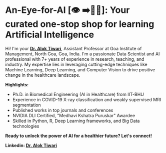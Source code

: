 
# **An-Eye-for-AI [👁️ ➡️🤖💡]:   Your curated one-stop shop for learning Artificial Intelligence**

Hi! I'm your [**Dr. Alok Tiwari**](https://www.linkedin.com/in/dr-alok-tiwari/), Assistant Professor at Goa Institute of Management, North Goa, Goa, India. I'm a passionate Data Scientist and AI professional with 7+ years of experience in research, teaching, and industry. My expertise lies in leveraging cutting-edge techniques like Machine Learning, Deep Learning, and Computer Vision to drive positive change in the healthcare landscape.

**Highlights:**

-   Ph.D. in Biomedical Engineering (AI in Healthcare) from IIT-BHU
-   Experience in COVID-19 X-ray classification and weakly supervised MRI segmentation
-   Published works in top journals and conferences
-   NVIDIA DLI Certified, "Medhavi Kshatra Puruskar" Awardee
-   Skilled in Python, R, Deep Learning frameworks, and Big Data technologies

**Ready to unlock the power of AI for a healthier future? Let's connect!**

**Linkedin: [Dr. Alok Tiwari](https://www.linkedin.com/in/dr-alok-tiwari/)**

